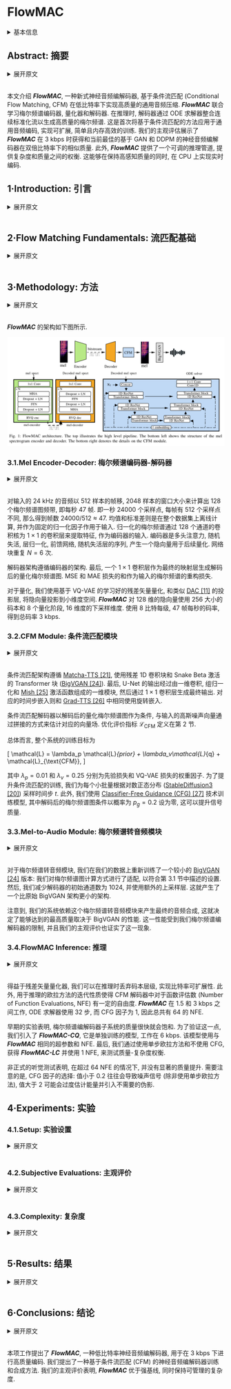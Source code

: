 # FlowMAC

<details>
<summary>基本信息</summary>

- 标题: "FlowMAC: Conditional Flow Matching for Audio Coding at Low Bit Rates"
- 作者:
  - 01 Nicola Pia
  - 02 Martin Strauss
  - 03 Markus Multrus
  - 04 Bernd Edler
- 链接:
  - [ArXiv](https://arxiv.org/abs/2409.17635)
  - [Publication] Submitted to ICASSP 2025
  - [Github]
  - [Demo]
- 文件:
  - [ArXiv](_PDF/2409.17635v1__FlowMAC__Conditional_Flow_Matching_for_Audio_Coding_at_Low_Bit_Rates.pdf)
  - [Publication] #TODO

</details>

## Abstract: 摘要

<details>
<summary>展开原文</summary>

This paper introduces ***FlowMAC***, a novel neural audio codec for high-quality general audio compression at low bit rates based on conditional flow matching (CFM).
***FlowMAC*** jointly learns a mel spectrogram encoder, quantizer and decoder.
At inference time the decoder integrates a continuous normalizing flow via an ODE solver to generate a high-quality mel spectrogram.
This is the first time that a CFM-based approach is applied to general audio coding, enabling a scalable, simple and memory efficient training.
Our subjective evaluations show that ***FlowMAC*** at 3 kbps achieves similar quality as state-of-the-art GAN-based and DDPM-based neural audio codecs at double the bit rate.
Moreover, ***FlowMAC*** offers a tunable inference pipeline, which permits to trade off complexity and quality.
This enables real-time coding on CPU, while maintaining high perceptual quality.

</details>
<br>

本文介绍 ***FlowMAC***, 一种新式神经音频编解码器, 基于条件流匹配 (Conditional Flow Matching, CFM) 在低比特率下实现高质量的通用音频压缩.
***FlowMAC*** 联合学习梅尔频谱编码器, 量化器和解码器.
在推理时, 解码器通过 ODE 求解器整合连续标准化流以生成高质量的梅尔频谱.
这是首次将基于条件流匹配的方法应用于通用音频编码, 实现可扩展, 简单且内存高效的训练.
我们的主观评估展示了 ***FlowMAC*** 在 3 kbps 时获得和当前最佳的基于 GAN 和 DDPM 的神经音频编解码器在双倍比特率下的相似质量.
此外, ***FlowMAC*** 提供了一个可调的推理管道, 提供复杂度和质量之间的权衡.
这能够在保持高感知质量的同时, 在 CPU 上实现实时编码.


## 1·Introduction: 引言

<details>
<summary>展开原文</summary>

In the modern digital world, audio codecs are used on a day-to-day basis, so every technological advancement can have a large impact.
In recent years, deep neural networks (DNNs) revolutionized the field of audio compression.
Early approaches~\cite{firstnn_coding,knet_coding,zhen2020efficientscalableneuralresidual} control the compression at via entropy-based losses and ensure good quality via reconstruction losses.
With the advent of deep generative models the quality of neural codecs at bit rates lower than 12 kbps greatly improved.

While for speech coding many different approaches were proven to be successful~\cite{wavenet_coding,lpcnet_coding,ssmgan,cascade_coding}, the general audio codec [SoundStream [8]](../SpeechCodec/2021.07.07_SoundStream.md) established a new paradigm of training a residual [VQ-VAE [9]](../../Modules/VQ/2017.11.02_VQ-VAE.md) via an additional GAN loss end-to-end (e2e).
For this, a DNN-encoder extracts a learned latent, a residual VQ generates the bit stream, and a DNN-decoder synthesizes the audio.
All the modules are jointly learned via a combination of multiple spectral reconstruction, VQ-VAE codebook and commitment and adversarial losses.

Various improvements on the design of [SoundStream](2021.07.07_SoundStream.md) were proposed afterwards.
[EnCodec [10]](../SpeechCodec/2022.10.24_EnCodec.md) used recurrent networks and an improved compression capability via entropy coding based on language models in the quantizer.
The [Descript-Audio-Codec (DAC) [11]](2023.06.11_Descript-Audio-Codec.md) achieved high quality extending on the model size, using innovative audio-specific activations~\cite{snake}, and scaling up the discriminator architecture.

The e2e VQ-GAN approach offers a great flexibility in the design and complexity of the codec~\cite{tfnet, [NESC [14]](NESC.md); [FunCodec [15]](../SpeechCodec/2023.09.14_FunCodec.md)}.
However, it often entails a complicated and unstable training pipeline, which sometimes fails to meet quality expectations for challenging signal types, particularly at bit rates lower than 6 kbps.

**Denoising Diffusion Probabilistic Models (DDPMs)** were proposed recently for speech ~\cite{ladiffcodec} and general audio ([MBD [17]](MBD.md); [SemantiCodec [18]](../SpeechCodec/2024.04.30_SemantiCodec.md)).
While [SemantiCodec [18]](../SpeechCodec/2024.04.30_SemantiCodec.md) targets semantic coding at ultra low bit rates, [MultiBandDiffusion (MBD) [17]](MBD.md) is a decoder model that enables high-quality synthesis of the EnCodec latent at 1.5, 3 and 6 kbps for general audio.
This model uses a time-domain subband-based decoding scheme and achieves state-of-the-art quality for music.
The high complexity of this model makes it hard to use in embedded devices and its dependency on a pre-trained bit stream might limit its compression capabilities.

VQ-GANs entail a highly involved training pipeline and the existing DDPMs are computationally heavy models.
This demonstrates the need for a solution that is easy to train, while offering high quality performance at acceptable complexity.

Recently, a new paradigm to train continuous normalizing flows (CNFs) called [conditional flow matching (CFM) [19]](../FlowMatching/_2022.10.06_Flow_Matching.md) emerged and demonstrated state-of-the-art quality for both image ([StableDiffusion3 [20]](../Diffusion/2024.03.05_StableDiffusion3.md)) and audio generation ([Matcha-TTS [21]](../FlowMatching/2023.09.06_Matcha-TTS.md); [P-Flow [22]](../Flow/P-Flow.md); [VoiceBox [23]](../SpeechLM/2023.06.23_VoiceBox.md)).
This approach offers a simple training pipeline at much lower inference and training costs compared to DDPMs.

In this work, we present the ***Flow Matching Audio Codec (FlowMAC)***, a new audio compression model for low bit rate coding of general audio at $24$ kHz audio based on CFM.
Our proposed approach learns a mel spectrogram encoder, residual VQ, and decoder via a combination of a simple reconstruction loss and the CFM objective.
The CFM-based decoder generates realistic mel spectrograms from the discrete latent, which is then converted to waveform domain via an efficient version of [BigVGAN [24]](../Vocoder/2022.06.09_BigVGAN.md).
The model design is simple and the training pipeline is stable and efficient.

Our contributions can be summarized as follows:
- We introduce ***FlowMAC***, a CFM-based mel spectrogram codec offering a simple and efficient training pipeline.
- Our listening test results demonstrate that ***FlowMAC*** achieves state-of-the-art quality at 3 kbps matching GAN-based and DDPM-based solutions at double the bit rate.
- We propose an efficient version of ***FlowMAC*** capable of coding at high quality and faster than real time on a CPU.

</details>
<br>

## 2·Flow Matching Fundamentals: 流匹配基础

<details>
<summary>展开原文</summary>

For neural audio coding, we learn an encoder-decoder architecture that compresses input mel spectrograms into a quantized bit stream.
We then use the information from this bit stream to condition a CFM-based mel spectrogram decoder for high-quality mel spectrogram generation.
To this end, we consider the distribution $q$ of mel spectrograms of the input audio signals and we learn a time-dependent vector field $\mathbf{u}_t$, whose flow transforms a Gaussian prior $p_0$ into $q$.

[Flow Matching [19]](../FlowMatching/_2022.10.06_Flow_Matching.md) describes a method to fit a time-dependent probability density path $p_t:[0,1] \times \mathbb{R}^d \rightarrow \mathbb{R}^{\ge 0}$ between a simple sampling distribution $p_0(\mathbf{x})$ and the target data distribution $q(\mathbf{x})$, where $t \in [0,1]$ and $\mathbf{x} \in \mathbb{R}^d$.
More precisely it defines a framework to train a CNF $\phi_t$ via learning its associated vector field $\mathbf{u}_t$ directly.

Following Section 4.1 in [Flow Matching [19]](../FlowMatching/_2022.10.06_Flow_Matching.md) we define

\[
p_t(\mathbf{x}|\mathbf{x}_1) = \mathcal{N}\left(\mathbf{x}; \mu_t(\mathbf{x}_1), \sigma_t(\mathbf{x}_1)^2\mathbf{I}\right),
\]

where $\mathbf{x}_1\sim q(\mathbf{x}_1)$ sampled from the train set, $\mu_t(x) = t \mathbf{x}_1$, and $\sigma_t = 1 - (1 - \sigma_\text{min})t$ with $\sigma_\text{min} \ll 1$.
This defines a Gaussian path where $p_0$ is the standard Gaussian and $p_1$ is a Gaussian centered at $\mathbf{x}_1$ with small variance.
Theorem 3 in [Flow Matching [19]](../FlowMatching/_2022.10.06_Flow_Matching.md) shows that this probability path is generated by the Optimal Transport Conditional Vector Field

\[
\mathbf{u}_t(\mathbf{x}|\mathbf{x}_1) = \frac{\mathbf{x}_1 - (1 - \sigma_\text{min})\mathbf{x}}{1 - (1 - \sigma_\text{min})t}.
\]

This yields the conditional flow matching objective

\[
\begin{aligned}
	\mathcal{L}_{\textup{CFM}}(\theta)
  &= \mathbb{E}_{t,q(\mathbf{x}_1),p_t(\mathbf{x}|\mathbf{x}_1)} \|\mathbf{v}_t(\mathbf{x};\theta) - \mathbf{u}_t(\mathbf{x}|\mathbf{x}_1)\|^2\\
	& = \mathbb{E}_{t,q(\mathbf{x}_1),p_0(\mathbf{x}_0)} \|\mathbf{v}_t(\mathbf{x};\theta) - \left(\mathbf{x}_1 - (1 - \sigma_\text{min})\mathbf{x}_0\right)\|^2
\end{aligned}
\]

where $\mathbf{v}_t(\mathbf{x}, \theta)$ denotes a DNN parametrized by $\theta$, the time step $t \sim \mathbb{U}[0,1]$ is sampled from a uniform distribution.

For our system the neural network $\mathbf{v}_t(\mathbf{x};\theta)$ is additionally conditioned on the decoded bit stream $c$ obtained from a learned mel spectrogram compression network.
During inference, $\mathbf{v}_t$ takes $c$ as input and a Gaussian noise sample $\mathbf{x}_0$ and outputs the derivatives of the corresponding CNF.
This flow is then integrated using an ODE solver, e.g. the Euler method.

</details>
<br>

## 3·Methodology: 方法

<details>
<summary>展开原文</summary>

The architecture of ***FlowMAC*** is illustrated in Fig.01.

</details>
<br>

***FlowMAC*** 的架构如下图所示.

![Images/2024.09.26_FlowMAC_Fig.01.png](Images/2024.09.26_FlowMAC_Fig.01.png)

### 3.1.Mel Encoder-Decoder: 梅尔频谱编码器-解码器

<details>
<summary>展开原文</summary>

The $128$ mel spectrogram bands are calculated on the input $24$ kHz audio with hop size $512$ and window of $2048$ samples, hence, yielding 47 frames per second.
Mean and standard deviations are calculated offline for the whole dataset and used as fixed normalization factors for the input.
The normalized mel spectrogram passes through a 1$\times$1 convolutional layer with 128 channels to extract features for the encoder.
The encoder is a sequence of multi-head attention (MHA), dropout, layer normalization, feed-forward and dropout layers, producing a latent vector to be quantized.
The network block is repeated $N=6$ times.

The decoder architecture follows the same structure as the encoder.
Finally, a 1$\times$1 convolutional layer serves as a final projection layer to generate the decoded quantized mel spectrogram.
The sum of MSE and MAE losses ($\mathcal{L}_{prior}$) serves as reconstruction loss for the input mel spectrogram.

For quantization we use a learned residual VQ based on [VQ-VAE [9]](../../Modules/VQ/2017.11.02_VQ-VAE.md), with projections to small dimensional spaces similar to [DAC [11]](2023.06.11_Descript-Audio-Codec.md).
***FlowMAC*** uses a codebook size of 256 and 8 quantizer stages and a downsampling dimension 16 for the 128-dimensional latent.
Using 8 bits per level with 47 frames per second results in a rounded total of 3 kbps.

</details>
<br>

对输入的 24 kHz 的音频以 512 样本的帧移, 2048 样本的窗口大小来计算出 128 个梅尔频谱图频带, 即每秒 47 帧.
即一秒 24000 个采样点, 每帧有 512 个采样点不同, 那么得到帧数 24000/512 ≈ 47.
均值和标准差则是在整个数据集上离线计算, 并作为固定的归一化因子作用于输入.
归一化的梅尔频谱通过 128 个通道的卷积核为 $1\times 1$ 的卷积层来提取特征, 作为编码器的输入.
编码器是多头注意力, 随机失活, 层归一化, 前馈网络, 随机失活层的序列, 产生一个隐向量用于后续量化.
网络块重复 $N=6$ 次.

解码器架构遵循编码器的架构.
最后, 一个 $1\times 1$ 卷积层作为最终的映射层生成解码后的量化梅尔频谱图.
MSE 和 MAE 损失的和作为输入的梅尔频谱的重构损失.

对于量化, 我们使用基于 VQ-VAE 的学习好的残差矢量量化, 和类似 [DAC [11]](2023.06.11_Descript-Audio-Codec.md) 的投影层, 将隐向量投影到小维度空间.
***FlowMAC*** 对 128 维的隐向量使用 256 大小的码本和 8 个量化阶段, 16 维度的下采样维度.
使用 8 比特每级, 47 帧每秒的码率, 得到总码率 3 kbps.

### 3.2.CFM Module: 条件流匹配模块

<details>
<summary>展开原文</summary>

The CFM architecture follows [Matcha-TTS [21]](../FlowMatching/2023.09.06_Matcha-TTS.md) and uses a U-Net with residual 1D convolutional blocks and transformer blocks with snake beta activations ([BigVGAN [24]](../Vocoder/2022.06.09_BigVGAN.md)).
Finally, the output of the U-Net passes through a 1D Block consisting of a 1D convolution, group normalization and a [Mish activation [25]](../../Modules/Activation/2019.08.23_Mish.md), after which a 1$\times$1 convolutional layer creates the final output.
The corresponding time-step embeddings use a RoPE-Embedding as in [Grad-TTS [26]](../Acoustic/2021.05.13_Grad-TTS.md).

The CFM decoder is conditioned on the decoded quantized mel spectrogram via concatenation to the input Gaussian noise to estimate the corresponding vector field.
The optimization criteria $\mathcal{L}_{\text{CFM}}$ is defined in Section 2.

Overall, the training objective for the whole system is then

\[
	\mathcal{L} = \lambda_p \mathcal{L}_{prior} + \lambda_v\mathcal{L}_{q} + \mathcal{L}_{\text{CFM}},
\]

where $\lambda_p=0.01$ and $\lambda_v=0.25$ denote weighting factors for the prior and VQ-VAE loss ($\mathcal{L}_{q}$).
To improve the CFM training, we sample the timestep $t$ according to a logit normal distribution ([StableDiffusion3 [20]](../Diffusion/2024.03.05_StableDiffusion3.md)) for each mini-batch.
In addition, we train our model with a [Classifier-Free Guidance (CFG) [27]](../Diffusion/_2022.07.26_Classifier-Free_Guidance.md) technique, where the decoded mel spectrogram condition is set to zero with a probability of $p_g=0.2$, which improves signal quality.

</details>
<br>

条件流匹配架构遵循 [Matcha-TTS [21]](../FlowMatching/2023.09.06_Matcha-TTS.md), 使用残差 1D 卷积块和 Snake Beta 激活的 Transformer 块 ([BigVGAN [24]](../Vocoder/2022.06.09_BigVGAN.md)).
最后, U-Net 的输出经过由一维卷积, 组归一化和 [Mish [25]](../../Modules/Activation/2019.08.23_Mish.md) 激活函数组成的一维模块, 然后通过 $1\times 1$ 卷积层生成最终输出.
对应的时间步嵌入则和 [Grad-TTS [26]](../Acoustic/2021.05.13_Grad-TTS.md) 中相同使用旋转嵌入.

条件流匹配解码器以解码后的量化梅尔频谱图作为条件, 与输入的高斯噪声向量通过拼接的方式来估计对应的向量场.
优化评价指标 $\mathcal{L}_{\text{CFM}}$ 定义在第 2 节.

总体而言, 整个系统的训练目标为

\[
	\mathcal{L} = \lambda_p \mathcal{L}_{prior} + \lambda_v\mathcal{L}_{q} + \mathcal{L}_{\text{CFM}},
\]

其中 $\lambda_p = 0.01$ 和 $\lambda_v = 0.25$ 分别为先验损失和 VQ-VAE 损失的权重因子.
为了提升条件流匹配的训练, 我们为每个小批量根据对数正态分布 ([StableDiffusion3 [20]](../Diffusion/2024.03.05_StableDiffusion3.md)) 采样时间步 $t$.
此外, 我们使用 [Classifier-Free Guidance (CFG) [27]](../Diffusion/_2022.07.26_Classifier-Free_Guidance.md) 技术训练模型, 其中解码后的梅尔频谱图条件以概率为 $p_g=0.2$ 设为零, 这可以提升信号质量.

### 3.3.Mel-to-Audio Module: 梅尔频谱转音频模块

<details>
<summary>展开原文</summary>

As mel-to-audio module, we re-train a smaller version of [BigVGAN [24]](../Vocoder/2022.06.09_BigVGAN.md) on our data: We adapt the mel spectrogram calculation to fit the setting described in Section 3.1.
Then, we decrease the decoder initial channels to 1024 and use an additional upsampling layer.
This yields a smaller architecture than the original BigVGAN.

Notice that the dependence of our system on this mel-to-audio module for the final audio synthesis leads to a highest achievable quality dictated by BigVGAN's performance.
This is saturated by our mel spectrogram codec and our subjective evaluations confirm this phenomenon.

</details>
<br>

对于梅尔频谱转音频模块, 我们在我们的数据上重新训练了一个较小的 [BigVGAN [24]](../Vocoder/2022.06.09_BigVGAN.md) 版本: 我们对梅尔频谱图计算方式进行了适配, 以符合第 3.1 节中描述的设置.
然后, 我们减少解码器的初始通道数为 1024, 并使用额外的上采样层.
这就产生了一个比原始 BigVGAN 架构更小的架构.

注意到, 我们的系统依赖这个梅尔频谱转音频模块来产生最终的音频合成, 这就决定了能够达到的最高质量取决于 BigVGAN 的性能.
这一性能受到我们梅尔频谱编解码器的限制, 并且我们的主观评价也证实了这一现象.

### 3.4.FlowMAC Inference: 推理

<details>
<summary>展开原文</summary>

Thanks to the residual vector quantizer we achieve bit rate scalability via dropping out codebook levels at inference time.
Moreover, the iterative nature of the Euler method used for inference enables some freedom on the number of function evaluations (NFE) for the CFM decoder.
***FlowMAC*** works at 1.5 and 3 kbps, uses 32 steps for the ODE solver and factor 1 for the CFG, hence, leading to a total of 64 NFE.

Early experimentation showed that the quality of the mel coder subsystem quickly saturates.
To test this, we introduce ***FlowMAC-CQ***, a separately trained model at 6 kbps.
For this we use the same hyperparameters and NFE as for ***FlowMAC***.
Finally, we test the quality-complexity trade-off via using a single step for the Euler method and no CFG, hence, obtaining ***FlowMAC-LC*** and using 1 NFE.

Informal listening showed that using more than 64 NFE did not bring significant improvement in quality.
Careful attention needs to be placed on the choice of the CFG factor: values smaller than 0.2 usually lead to noisy signals (except for the single-step Euler method) and values bigger that 2 overestimate the energy and introduce unwanted artifacts.

</details>
<br>

得益于残差矢量量化器, 我们可以在推理时丢弃码本层级, 实现比特率可扩展性.
此外, 用于推理的欧拉方法的迭代性质使得 CFM 解码器中对于函数评估数 (Number of Function Evaluations, NFE) 有一定的自由度.
***FlowMAC*** 在 1.5 和 3 kbps 之间工作, ODE 求解器使用 32 步, 而 CFG 因子为 1, 因此总共有 64 的 NFE.

早期的实验表明, 梅尔频谱编解码器子系统的质量很快就会饱和.
为了验证这一点, 我们引入了 ***FlowMAC-CQ***, 它是单独训练的模型, 工作在 6 kbps.
该模型使用与 ***FlowMAC*** 相同的超参数和 NFE.
最后, 我们通过使用单步欧拉方法和不使用 CFG, 获得 ***FlowMAC-LC*** 并使用 1 NFE, 来测试质量-复杂度权衡.

非正式的听觉测试表明, 在超过 64 NFE 的情况下, 并没有显著的质量提升.
需要注意的是, CFG 因子的选择: 值小于 0.2 往往会导致噪声信号 (除非使用单步欧拉方法), 值大于 2 可能会过度估计能量并引入不需要的伪影.

## 4·Experiments: 实验

### 4.1.Setup: 实验设置

<details>
<summary>展开原文</summary>

We train both ***FlowMAC*** and BigVGAN on a combination of the full [LibriTTS [28]](../../Datasets/2019.04.05_LibriTTS.md) clean and dev train subsets as in [BigVGAN [24]](../Vocoder/2022.06.09_BigVGAN.md) and an internal music database consisting of $640$ hours of high-quality music of various genres.
The sampling rate for all data points was $24$ kHz.

BigVGAN was trained following the official implementation [Github [29]](https://github.com/NVIDIA/BigVGAN) for 1M iterations on a single A100 GPU.
***FlowMAC*** was trained with the Adam optimizer with learning rate $10^{-4}$, a segment length of 2 s and batch size of 128 for 700k iterations on a single RTX3080.

</details>
<br>

### 4.2.Subjective Evaluations: 主观评价

<details>
<summary>展开原文</summary>

To evaluate the proposed system, we perform a [P.808 DCR [30]](../../Evaluations/P.808_DCR.md) listening test with naive listeners and a [MUSHRA [31]](../../Evaluations/MUSHRA.md) listening test with expert listeners.
To this end, we design a test set of 12 items carefully selected to represent typical challenging signals for audio codecs.
The test set includes 4 clean and noisy speech samples (male, female, child and speech over music, including fast and emotional speech with varying prosody), 5 music items of various genres (including rock, pop, classical and electronic), and 3 out-of-distribution items (castanets, harpsichord and glockenspiel).

For the P.808 DCR test we compare ***FlowMAC*** to state-of-the-art DNN-based audio codecs and a well-known legacy codec.
We select the GAN-based audio codecs [DAC [11]](2023.06.11_Descript-Audio-Codec.md) and [EnCodec [10]](../SpeechCodec/2022.10.24_EnCodec.md), and the DDPM-baseline [MBD [17]](MBD.md).
We use the official implementations and pre-trained weights for all those models ([MusicGen [32]](../Music/2023.06.08_MusicGen.md) [Github](https://github.com/facebookresearch/audiocraft/); [DAC Github [33]](https://github.com/descriptinc/descript-audio-codec)).
We recognize that the training sets vary strongly between the conditions.
Still, we consider it useful to compare our system with well-established and robust codecs.

As a measure of the highest achievable quality with ***FlowMAC*** we include the copy-synthesis of the signals via BigVGAN.
As a benchmark legacy-condition we use an internal implementation of the [MPEG-D USAC Standard [34]](../../Evaluations/USAC.md).
This works on full-band audio, but we downsample the decoded signal to 24 kHz to more closely measure the differences in the codecs at this sample rate.
This puts USAC at a disadvantage and may result in lower scores for it.
As a lower anchor a low-pass filter with cutoff frequency of 3.5 kHz was used.

The P.808 DCR offers a good overall idea of the average quality of the different conditions in the test.
The MUSHRA test provides finer comparisons between a subset of the most promising conditions.
Therefore, BigVGAN, ***FlowMAC*** at 3 kbps, [DAC](2023.06.11_Descript-Audio-Codec.md) at 6 kbps, MBD at 6 kbps and USAC at 8 kbps are selected for the MUSHRA test.

</details>
<br>

### 4.3.Complexity: 复杂度

<details>
<summary>展开原文</summary>

We measure the complexity of the DNN-based codec systems included in the MUSHRA listening test and ***FlowMAC-LC*** in terms of numbers of parameters and real-time factor (RTF).
Table~\ref{tab:cx} summarizes the results.
The only condition able to generate the audio faster than real time is ***FlowMAC-LC***.
We do not report the complexity figures for USAC, but we notice it is significantly faster than the DNN-based codecs.
The implementation of the DNN codecs are not optimized for synthesis speed.
We notice that none of the codecs is able to operate at low algorithmic delay, hence faster than real time generation would not enable the application of these codecs in telecommunications.

</details>
<br>

## 5·Results: 结果

<details>
<summary>展开原文</summary>

Figure~\ref{fig:p808} illustrates the results of the P.808 DCR listening test with 46 listeners.
The results from the naive listeners confirm that both ***FlowMAC*** and ***FlowMAC-LC*** are the best models at 3 kbps, being on average on par with EnCodec and MBD at 6 kbps.
***FlowMAC*** at 1.5 kbps shows a significant quality drop, while no significant quality improvement is achieved by the 6 kbps version ***FlowMAC-CQ***.
As expected, the copy-synthesis with BigVGAN offers the highest achievable quality for our system.
***FlowMAC-LC***'s average rating are lower than the high-complexity version. Still, the test confirms that it is a competitive baseline.
For naive listeners the higher frequency resolution of [DAC](2023.06.11_Descript-Audio-Codec.md) 44.1 kHz at 8 kbps offers does not offer an advantage over the 24 kHz model.

Overall we notice that the all DNN conditions achieve comparable quality with the legacy USAC condition at similar bit rates, the only exception being ***FlowMAC*** at 3 kbps.

The results of the MUSHRA test with 14 listeners are illustrated in Figure~\ref{fig:mushra}.
While USAC 8 kbps has a quality advantage on average over the other codecs here, this test demonstrates that ***FlowMAC*** at 3 kbps performs similar to [DAC](2023.06.11_Descript-Audio-Codec.md) 6 kbps and both conditions outperform MBD 6 kbps.
We notice that the performance of the DNN-based codecs highly varies for different items in the test set.
In particular, ***FlowMAC*** performs poorly on the out-of-distribution test items, while its performance is on average comparable with [DAC](2023.06.11_Descript-Audio-Codec.md) for speech and music.
The copy-synthesis from BigVGAN performs best average and offers an measurement of the highest quality achievable with ***FlowMAC***.
We notice that these results more clearly highlight fine difference between the codecs, but are overall in accordance with our P.808 test results.

</details>
<br>

## 6·Conclusions: 结论

<details>
<summary>展开原文</summary>

This work proposed ***FlowMAC***, a low bit rate neural audio codec for high-quality coding at 3 kbps.
We present a novel approach for training and synthesis for a neural audio codec based on CFM.
Our subjective evaluations demonstrate that ***FlowMAC*** outperforms strong baselines while offering manageable complexity.

</details>
<br>

本项工作提出了 ***FlowMAC***, 一种低比特率神经音频编解码器, 用于在 3 kbps 下进行高质量编码.
我们提出了一种基于条件流匹配 (CFM) 的神经音频编解码器训练和合成方法.
我们的主观评价表明, ***FlowMAC*** 优于强基线, 同时保持可管理的复杂度.
